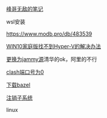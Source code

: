 [峰哥无敌的笔记](https://violencemax.notion.site/wsl-588bd066228a4d23ab2fcdb776c5ba08)

wsl安装

https://www.modb.pro/db/483539

[WIN10家庭版找不到Hyper-V的解决办法](https://blog.csdn.net/brazor/article/details/123727758)

[更换为jammy源](https://blog.csdn.net/herocheney/article/details/123661888)清华的ok，阿里的不行

[clash端口号为0](https://blog.51cto.com/frytea/4146902)

[下载bazel](https://blog.csdn.net/RayChiu757374816/article/details/126880391)

[注销子系统](https://www.zhihu.com/question/492599940/answer/2780628947)

linux